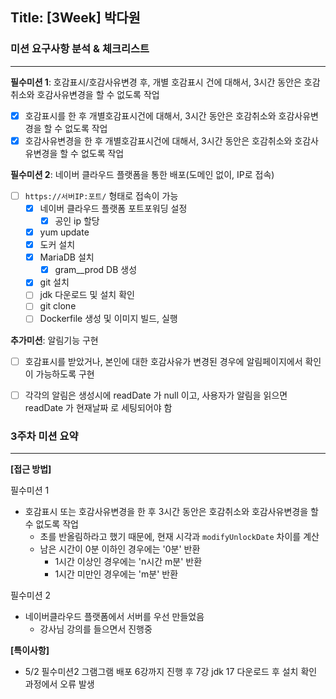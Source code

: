 ## Title: [3Week] 박다원

### 미션 요구사항 분석 & 체크리스트

---
**필수미션 1**: 호감표시/호감사유변경 후, 개별 호감표시 건에 대해서, 3시간 동안은 호감취소와 호감사유변경을 할 수 없도록 작업
- [x] 호감표시를 한 후 개별호감표시건에 대해서, 3시간 동안은 호감취소와 호감사유변경을 할 수 없도록 작업
- [x] 호감사유변경을 한 후 개별호감표시건에 대해서, 3시간 동안은 호감취소와 호감사유변경을 할 수 없도록 작업

**필수미션 2**: 네이버 클라우드 플랫폼을 통한 배포(도메인 없이, IP로 접속)
- [ ] `https://서버IP:포트/` 형태로 접속이 가능
  - [x] 네이버 클라우드 플랫폼 포트포워딩 설정
    - [x] 공인 ip 할당
  - [x] yum update
  - [x] 도커 설치
  - [x] MariaDB 설치
    - [x] gram__prod DB 생성
  - [x] git 설치
  - [ ] jdk 다운로드 및 설치 확인
  - [ ] git clone
  - [ ] Dockerfile 생성 및 이미지 빌드, 실행

**추가미션**: 알림기능 구현
- [ ] 호감표시를 받았거나, 본인에 대한 호감사유가 변경된 경우에 알림페이지에서 확인이 가능하도록 구현
- [ ] 각각의 알림은 생성시에 readDate 가 null 이고, 사용자가 알림을 읽으면 readDate 가 현재날짜 로 세팅되어야 함


### 3주차 미션 요약

---

**[접근 방법]**

필수미션 1

- 호감표시 또는 호감사유변경을 한 후 3시간 동안은 호감취소와 호감사유변경을 할 수 없도록 작업
    - 초를 반올림하라고 했기 때문에, 현재 시각과 `modifyUnlockDate` 차이를 계산
    - 남은 시간이 0분 이하인 경우에는 '0분' 반환
      - 1시간 이상인 경우에는 'n시간 m분' 반환
      - 1시간 미만인 경우에는 'm분' 반환

필수미션 2

- 네이버클라우드 플랫폼에서 서버를 우선 만들었음
  - 강사님 강의를 들으면서 진행중



**[특이사항]**

- 5/2 필수미션2 그램그램 배포 6강까지 진행 후 7강 jdk 17 다운로드 후 설치 확인 과정에서 오류 발생

